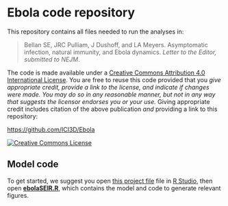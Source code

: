 # <span xmlns:dct="http://purl.org/dc/terms/" property="dct:title">Ebola code repository</span>

This repository contains all files needed to run the analyses in:

> <span xmlns:cc="http://creativecommons.org/ns#" property="cc:attributionName">Bellan SE, JRC Pulliam, J Dushoff, and LA Meyers</span>. Asymptomatic infection, natural immunity, and Ebola dynamics. _Letter to the Editor, submitted to NEJM_.

The code is made available under a <a rel="license" href="http://creativecommons.org/licenses/by/4.0/">Creative Commons Attribution 4.0 International License</a>. You are free to reuse this code provided that you *give appropriate credit, provide a link to the license, and indicate if changes were made. You may do so in any reasonable manner, but not in any way that suggests the licensor endorses you or your use.* Giving appropriate credit includes citation of the above publication *and* providing a link to this repository:

<a xmlns:dct="http://purl.org/dc/terms/" href="https://github.com/ICI3D/Ebola" rel="dct:source">https://github.com/ICI3D/Ebola</a>

<a rel="license" href="http://creativecommons.org/licenses/by/4.0/"><img alt="Creative Commons License" style="border-width:0" src="https://i.creativecommons.org/l/by/4.0/88x31.png" /></a><br />

## Model code

To get started, we suggest you open [this project file](Ebola.Rproj) file in [R Studio](rstudio.org), then open [**ebolaSEIR.R**](ebolaSEIR.R), which contains the model and code to generate relevant figures.
